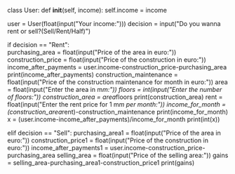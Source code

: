 class User:
    def __init__(self, income):
        self.income = income


user = User(float(input("Your income:")))
decision = input("Do you wanna rent or sell?(Sell/Rent/Half)")

if decision == "Rent":        
    purchasing_area = float(input("Price of the area in euro:"))
    construction_price = float(input("Price of the construction in euro:"))
    income_after_payments = user.income-construction_price-purchasing_area
    print(income_after_payments)
    construction_maintenance = float(input("Price of the construction maintenance for month in euro:"))
    area = float(input("Enter the area in m*m:"))
    floors = int(input("Enter the number of floors:"))
    construction_area = area*floors
    print(construction_area)
    rent = float(input("Enter the rent price for 1 m*m per month:"))
    income_for_month = (construction_area*rent)-construction_maintenance
    print(income_for_month)
    x = (user.income-income_after_payments)/income_for_month
    print(int(x))

elif decision == "Sell":
    purchasing_area1 = float(input("Price of the area in euro:"))
    construction_price1 = float(input("Price of the construction in euro:"))
    income_after_payments1 = user.income-construction_price-purchasing_area
    selling_area = float(input("Price of the selling area:"))
    gains = selling_area-purchasing_area1-construction_price1
print(gains)
